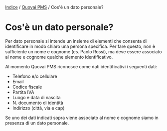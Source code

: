 [Indice](index.md) / [Quovai PMS](quovai-pms-it.md) /  Cos'è un dato personale?

# Cos'è un dato personale?

Per dato personale si intende un insieme di elementi che consenta di identificare in modo chiaro una persona specifica. Per fare questo, non è sufficiente un nome e cognome (es. Paolo Rossi), ma deve essere associato al nome e cognome qualche elemento identificativo.

Al momento Quovai PMS riconosce come dati identificativi i seguenti dati:

-   Telefono e/o cellulare
-   Email
-   Codice fiscale
-   Partita IVA
-   Luogo e data di nascita
-   N. documento di identità
-   Indirizzo (città, via e cap)

Se uno dei dati indicati sopra viene associato al nome e cognome siamo in presenza di un dato personale.